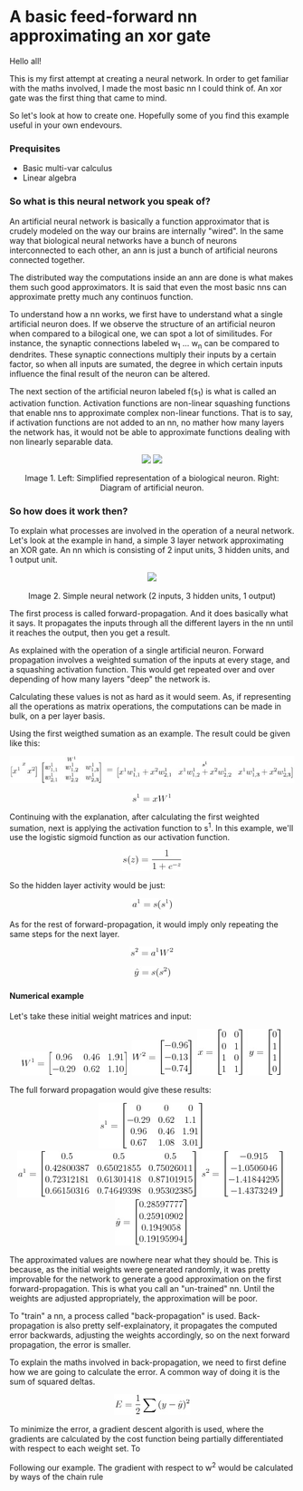 # A basic feed-forward nn approximating an xor gate

Hello all!

This is my first attempt at creating a neural network. In order to get familiar with the maths involved, I made the most basic nn I could think of. An xor gate was the first thing that came to mind.

So let's look at how to create one. Hopefully some of you find this example useful in your own endevours.

### Prequisites
- Basic multi-var calculus
- Linear algebra

### So what is this neural network you speak of?

An artificial neural network is basically a function approximator that is crudely modeled on the way our brains are internally "wired". In the same way that biological neural networks have a bunch of neurons interconnected to each other, an ann is just a bunch of artificial neurons connected together.

The distributed way the computations inside an ann are done is what makes them such good approximators. It is said that even the most basic nns can approximate pretty much any continuos function.

To understand how a nn works, we first have to understand what a single artificial neuron does. If we observe the structure of an artificial neuron when compared to a bilogical one, we can spot a lot of similitudes. For instance, the synaptic connections labeled w<sub>1</sub> ... w<sub>n</sub> can be compared to dendrites. These synaptic connections multiply their inputs by a certain factor, so when all inputs are sumated, the degree in which certain inputs influence the final result of the neuron can be altered. 

The next section of the artificial neuron labeled f(s<sub>1</sub>) is what is called an activation function. Activation functions are non-linear squashing functions that enable nns to approximate complex non-linear functions. That is to say, if activation functions are not added to an nn, no mather how many layers the network has, it would not be able to approximate functions dealing with non linearly separable data.

<p align="center">
  <img src="https://cdn.rawgit.com/4driel/basic-nn-xor/master/images/biological-neuron.svg" height="200">
  <img src="https://cdn.rawgit.com/4driel/basic-nn-xor/master/images/artificial-neuron.svg" height="200">
</p>
<p align="center">
  Image 1. Left: Simplified representation of a biological neuron. Right: Diagram of artificial neuron.
</p>

### So how does it work then?

To explain what processes are involved in the operation of a neural network. Let's look at the example in hand, a simple 3 layer network approximating an XOR gate. An nn which is consisting of  2 input units, 3 hidden units, and 1 output unit.

<p align="center">
  <img src="https://cdn.rawgit.com/4driel/basic-nn-xor/master/images/neural-network.svg" height="200">
</p>
<p align="center">
  Image 2. Simple neural network (2 inputs, 3 hidden units, 1 output)
</p>

The first process is called forward-propagation. And it does basically what it says. It propagates the inputs through all the different layers in the nn until it reaches the output, then you get a result.

As explained with the operation of a single artificial neuron. Forward propagation involves a weighted sumation of the inputs at every stage, and a squashing activation function. This would get repeated over and over depending of how many layers "deep" the network is.

Calculating these values is not as hard as it would seem. As, if representing all the operations as matrix operations, the computations can be made in bulk, on a per layer basis.

Using the first weigthed sumation as an example. The result could be given like this:

<p align="center">
  <img src="https://github.com/4driel/basic-nn-xor/blob/readme-edit/images/hidden-sum-expanded.jpg">
</p>
<p align="center">
  <img src="https://github.com/4driel/basic-nn-xor/blob/readme-edit/images/hidden-sum.jpg">
</p>

Continuing with the explanation, after calculating the first weighted sumation, next is applying the activation function to s<sup>1</sup>. In this example, we'll use the logistic sigmoid function as our activation function.

<p align="center">
  <img src="https://github.com/4driel/basic-nn-xor/blob/readme-edit/images/sigmoid.jpg">
</p>

So the hidden layer activity would be just:

<p align="center">
  <img src="https://github.com/4driel/basic-nn-xor/blob/readme-edit/images/hidden-activity.jpg">
</p>

As for the rest of forward-propagation, it would imply only repeating the same steps for the next layer.

<p align="center">
  <img src="https://github.com/4driel/basic-nn-xor/blob/readme-edit/images/output-sum.jpg">
</p>

<p align="center">
  <img src="https://github.com/4driel/basic-nn-xor/blob/readme-edit/images/output-result.jpg">
</p>

#### Numerical example

Let's take these initial weight matrices and input:

<p align="center">
  <img src="https://github.com/4driel/basic-nn-xor/blob/readme-edit/images/numerical-w1.jpg">
  <img src="https://github.com/4driel/basic-nn-xor/blob/readme-edit/images/numerical-w2.jpg">
  <img src="https://github.com/4driel/basic-nn-xor/blob/readme-edit/images/numerical-x.jpg">
  <img src="https://github.com/4driel/basic-nn-xor/blob/readme-edit/images/numerical-y.jpg">
</p>

The full forward propagation would give these results:

<p align="center">
  <img src="https://github.com/4driel/basic-nn-xor/blob/readme-edit/images/numerical-s1.jpg">
  <img src="https://github.com/4driel/basic-nn-xor/blob/readme-edit/images/numerical-a1.jpg">
  <img src="https://github.com/4driel/basic-nn-xor/blob/readme-edit/images/numerical-a2.jpg">
  <img src="https://github.com/4driel/basic-nn-xor/blob/readme-edit/images/numerical-yhat.jpg">
</p>

The approximated values are nowhere near what they should be. This is because, as the initial weights were generated randomly, it was pretty improvable for the network to generate a good approximation on the first forward-propagation. This is what you call an "un-trained" nn. Until the weights are adjusted appropriately, the approximation will be poor.

To "train" a nn, a process called "back-propagation" is used. Back-propagation is also pretty self-explainatory, it propagates the computed error backwards, adjusting the weights accordingly, so on the next forward propagation, the error is smaller.

To explain the maths involved in back-propagation, we need to first define how we are going to calculate the error. A common way of doing it is the sum of squared deltas.

<p align="center">
  <img src="https://github.com/4driel/basic-nn-xor/blob/readme-edit/images/cost-function.jpg">
</p>

To minimize the error, a gradient descent algorith is used, where the gradients are calculated by the cost function being partially differentiated with respect to each weight set. To 

Following our example. The gradient with respect to w<sup>2</sup> would be calculated by ways of the chain rule
